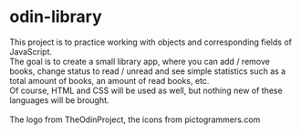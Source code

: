 # odin-library

This project is to practice working with objects and corresponding fields of JavaScript.\
The goal is to create a small library app, where you can add / remove books, change status to read / unread and see simple statistics such as a total amount of books, an amount of read books, etc.\
Of course, HTML and CSS will be used as well, but nothing new of these languages will be brought.\
\
The logo from TheOdinProject, the icons from pictogrammers.com